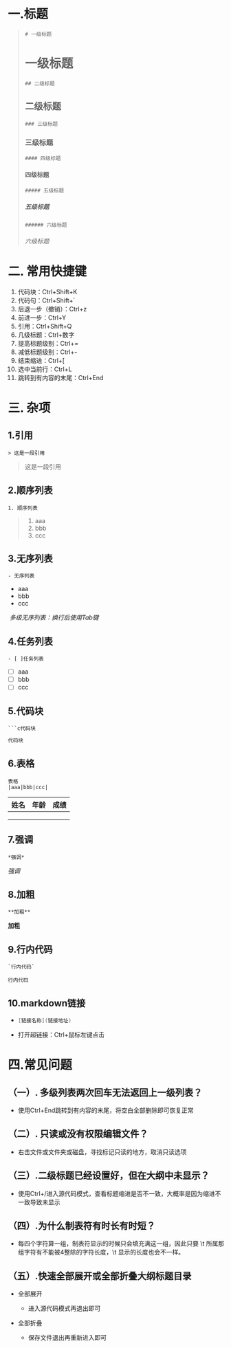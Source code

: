 # 一.标题

> ```
> # 一级标题
> ```
>
> # 一级标题
>
> ```
> ## 二级标题
> ```
>
> ## 二级标题
>
> ```
> ### 三级标题
> ```
>
> ### 三级标题
>
> ```
> #### 四级标题
> ```
>
> #### 四级标题
>
> ```
> ##### 五级标题
> ```
>
> 
>
> ##### 五级标题
>
> ```
> ###### 六级标题
> ```
>
> ###### 六级标题

# 二. 常用快捷键

1. 代码块：Ctrl+Shift+K
2. 代码句：Ctrl+Shift+`
3. 后退一步（撤销）：Ctrl+z
4. 前进一步：Ctrl+Y
5. 引用：Ctrl+Shift+Q
6. 几级标题：Ctrl+数字
7. 提高标题级别：Ctrl+=
8. 减低标题级别：Ctrl+-
9. 结束缩进：Ctrl+[
10. 选中当前行：Ctrl+L
11. 跳转到有内容的末尾：Ctrl+End

# 三. 杂项

## 1.引用

```
> 这是一段引用
```

> 这是一段引用

## 2.顺序列表

```
1. 顺序列表
```

> 1. aaa
> 2. bbb
> 3. ccc

## 3.无序列表

```
- 无序列表
```

- aaa
- bbb
- ccc

​	*多级无序列表：换行后使用Tab键*

## 4.任务列表

```
- [ ]任务列表
```

- [ ] aaa
- [ ] bbb
- [ ] ccc

## 5.代码块

```
```c代码块
```

```c
代码块
```

## 6.表格

```
表格
|aaa|bbb|ccc|
```

| 姓名 | 年龄 | 成绩 |
| :--: | :--: | ---: |
|      |      |      |
|      |      |      |
|      |      |      |

## 7.强调

```
*强调*
```

*强调*

## 8.加粗

```
**加粗**
```

**加粗**

## 9.行内代码

```
`行内代码`
```

`行内代码`

## 10.markdown链接

- ```c
  [链接名称](链接地址)
  ```
  
- 打开超链接：Ctrl+鼠标左键点击

# 四.常见问题

## （一）. 多级列表两次回车无法返回上一级列表？

- 使用Ctrl+End跳转到有内容的末尾，将空白全部删除即可恢复正常

## （二）. 只读或没有权限编辑文件？

- 右击文件或文件夹或磁盘，寻找标记只读的地方，取消只读选项

## （三）.二级标题已经设置好，但在大纲中未显示？

- 使用Ctrl+/进入源代码模式，查看标题缩进是否不一致，大概率是因为缩进不一致导致未显示

## （四）.为什么制表符有时长有时短？

- 每四个字符算一组，制表符显示的时候只会填充满这一组，因此只要 \t 所属那组字符有不能被4整除的字符长度，\t 显示的长度也会不一样。

## （五）.快速全部展开或全部折叠大纲标题目录

- 全部展开

  - 进入源代码模式再退出即可

- 全部折叠
  - 保存文件退出再重新进入即可
  







